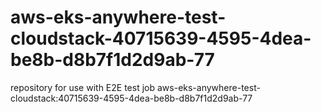 # aws-eks-anywhere-test-cloudstack-40715639-4595-4dea-be8b-d8b7f1d2d9ab-77
repository for use with E2E test job aws-eks-anywhere-test-cloudstack:40715639-4595-4dea-be8b-d8b7f1d2d9ab-77
